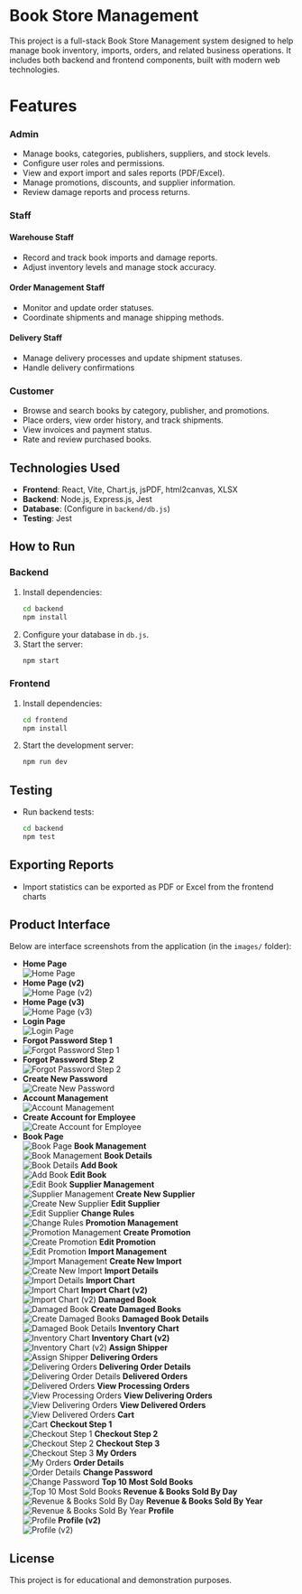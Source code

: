 # Book Store Management

This project is a full-stack Book Store Management system designed to help manage book inventory, imports, orders, and related business operations. It includes both backend and frontend components, built with modern web technologies.

# Features

### Admin
- Manage books, categories, publishers, suppliers, and stock levels.
- Configure user roles and permissions.
- View and export import and sales reports (PDF/Excel).
- Manage promotions, discounts, and supplier information.
- Review damage reports and process returns.

### Staff

#### Warehouse Staff
- Record and track book imports and damage reports.
- Adjust inventory levels and manage stock accuracy.

#### Order Management Staff
- Monitor and update order statuses.
- Coordinate shipments and manage shipping methods.

#### Delivery Staff
- Manage delivery processes and update shipment statuses.
- Handle delivery confirmations

### Customer
- Browse and search books by category, publisher, and promotions.
- Place orders, view order history, and track shipments.
- View invoices and payment status.
- Rate and review purchased books.

## Technologies Used

- **Frontend**: React, Vite, Chart.js, jsPDF, html2canvas, XLSX
- **Backend**: Node.js, Express.js, Jest
- **Database**: (Configure in `backend/db.js`)
- **Testing**: Jest


## How to Run

### Backend
1. Install dependencies:
   ```bash
   cd backend
   npm install
   ```
2. Configure your database in `db.js`.
3. Start the server:
   ```bash
   npm start
   ```

### Frontend
1. Install dependencies:
   ```bash
   cd frontend
   npm install
   ```
2. Start the development server:
   ```bash
   npm run dev
   ```

## Testing
- Run backend tests:
  ```bash
  cd backend
  npm test
  ```

## Exporting Reports
- Import statistics can be exported as PDF or Excel from the frontend charts

## Product Interface
Below are interface screenshots from the application (in the `images/` folder):

- **Home Page**  
  ![Home Page](images/HomePage.png)
- **Home Page (v2)**  
  ![Home Page (v2)](images/HomePage_2.png)
- **Home Page (v3)**  
  ![Home Page (v3)](images/HomePage_3.png)
- **Login Page**  
  ![Login Page](images/Login.png)
- **Forgot Password Step 1**  
  ![Forgot Password Step 1](images/ForgotPassword_1.png)
- **Forgot Password Step 2**  
  ![Forgot Password Step 2](images/ForgotPassword_2.png)
- **Create New Password**  
  ![Create New Password](images/CreateNewPassword.png)
- **Account Management**  
  ![Account Management](images/AccountManagement.png)
- **Create Account for Employee**  
  ![Create Account for Employee](images/CreateAccountForEmployee.png)
- **Book Page**  
  ![Book Page](images/BookPage.png)
**Book Management**  
  ![Book Management](images/BookManagement.png)
**Book Details**  
  ![Book Details](images/BookDetails.png)
**Add Book**  
  ![Add Book](images/AddBook.png)
**Edit Book**  
  ![Edit Book](images/EditBook.png)
**Supplier Management**  
  ![Supplier Management](images/SupplierManagement.png)
**Create New Supplier**  
  ![Create New Supplier](images/CreateNewSupplier.png)
**Edit Supplier**  
  ![Edit Supplier](images/EditSupplier.png)
**Change Rules**  
  ![Change Rules](images/ChangeRules.png)
**Promotion Management**  
  ![Promotion Management](images/PromotionManagement.png)
**Create Promotion**  
  ![Create Promotion](images/CreatePromotion.png)
**Edit Promotion**  
  ![Edit Promotion](images/EditPromotion.png)
**Import Management**  
  ![Import Management](images/ImportManagement.png)
**Create New Import**  
  ![Create New Import](<images/CreateNewImport (2).png>)
**Import Details**  
  ![Import Details](images/ImportDetails.png)
**Import Chart**  
  ![Import Chart](images/ImportChart.png)
**Import Chart (v2)**  
  ![Import Chart (v2)](images/ImportChart_2.png)
**Damaged Book**  
  ![Damaged Book](images/DamagedBook.png)
**Create Damaged Books**  
  ![Create Damaged Books](images/CreateDamagedBooks.png)
**Damaged Book Details**  
  ![Damaged Book Details](images/DamagedBookDetails.png)
**Inventory Chart**  
  ![Inventory Chart](images/InventoryChart.png)
**Inventory Chart (v2)**  
  ![Inventory Chart (v2)](images/InventoryChart_2.png)
**Assign Shipper**  
  ![Assign Shipper](images/AssignShipper.png)
**Delivering Orders**  
  ![Delivering Orders](images/DeliveringOrders.png)
**Delivering Order Details**  
  ![Delivering Order Details](images/DeliveringOrderDetails.png)
**Delivered Orders**  
  ![Delivered Orders](images/DeliveredOrders.png)
**View Processing Orders**  
  ![View Processing Orders](images/ViewProcessingOrders.png)
**View Delivering Orders**  
  ![View Delivering Orders](images/ViewDeliveringOrders.png)
**View Delivered Orders**  
  ![View Delivered Orders](images/ViewDeliveredOrders.png)
**Cart**  
  ![Cart](images/Cart.png)
**Checkout Step 1**  
  ![Checkout Step 1](images/Checkout_1.png)
**Checkout Step 2**  
  ![Checkout Step 2](images/Checkout_2.png)
**Checkout Step 3**  
  ![Checkout Step 3](images/Checkout_3.png)
**My Orders**  
  ![My Orders](images/MyOrders.png)
**Order Details**  
  ![Order Details](images/OrderDetails.png)
**Change Password**  
  ![Change Password](images/ChangePassword.png)
**Top 10 Most Sold Books**  
  ![Top 10 Most Sold Books](images/Top10MostSoldBooks.png)
**Revenue & Books Sold By Day**  
  ![Revenue & Books Sold By Day](<images/Revenue&BooksSoldByDay.png>)
**Revenue & Books Sold By Year**  
  ![Revenue & Books Sold By Year](<images/Revenue&BooksSoldByYear.png>)
**Profile**  
  ![Profile](images/Profile.png)
**Profile (v2)**  
  ![Profile (v2)](images/Profile_2.png)

## License
This project is for educational and demonstration purposes.
